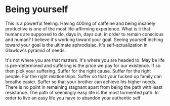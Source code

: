 # Being yourself
This is a powerful feeling. Having 400mg of caffeine and being insanely productive is one of the most life-affirming experience. What is it that humans are supposed to do, days in, days out, in order to remain conscious and human? I believe it's working toward your goal. Seeing yourself inching toward your goal is the ultimate aphrodisiac. It's self-actualization in Glawlow's pyramid of needs.

It's not where you are that matters. It's where you are headed to. May be life is pre-determined and suffering is the price we pay for our existence. If so then pick your suffering. Suffer for the right cause. Suffer for the right people. For the right relationships. Suffer so that your fucked up family can breathe easier. Suffer so that your brother can achieve his higher needs. There is no point in remaining stagnant apart from being the path with least resistance. The path of seemingly easy life is the most tormented path. In order to live an easy life you have to abandon your authentic self 